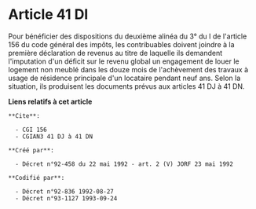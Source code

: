 # Article 41 DI

Pour bénéficier des dispositions du deuxième alinéa du 3° du I de l'article 156 du code général des impôts, les contribuables
doivent joindre à la première déclaration de revenus au titre de laquelle ils demandent l'imputation d'un déficit sur le
revenu global un engagement de louer le logement non meublé dans les douze mois de l'achèvement des travaux à usage de
résidence principale d'un locataire pendant neuf ans. Selon la situation, ils produisent les documents prévus aux articles 41
DJ à 41 DN.

**Liens relatifs à cet article**

	**Cite**:

	  - CGI 156
	  - CGIAN3 41 DJ à 41 DN

	**Créé par**:

	  - Décret n°92-458 du 22 mai 1992 - art. 2 (V) JORF 23 mai 1992

	**Codifié par**:

	  - Décret n°92-836 1992-08-27
	  - Décret n°93-1127 1993-09-24
